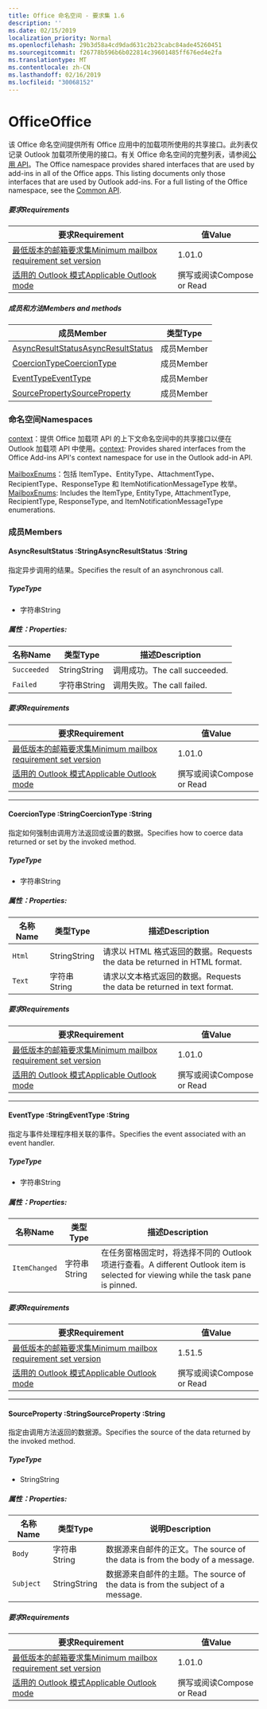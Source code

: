 ```yaml
---
title: Office 命名空间 - 要求集 1.6
description: ''
ms.date: 02/15/2019
localization_priority: Normal
ms.openlocfilehash: 29b3d58a4cd9dad631c2b23cabc84ade45260451
ms.sourcegitcommit: f26778b596b6b022814c39601485ff676ed4e2fa
ms.translationtype: MT
ms.contentlocale: zh-CN
ms.lasthandoff: 02/16/2019
ms.locfileid: "30068152"
---
```

# <a name="office"></a><span data-ttu-id="71cf1-102">Office</span><span class="sxs-lookup"><span data-stu-id="71cf1-102">Office</span></span>

<span data-ttu-id="71cf1-p101">该 Office 命名空间提供所有 Office 应用中的加载项所使用的共享接口。此列表仅记录 Outlook 加载项所使用的接口。有关 Office 命名空间的完整列表，请参阅[公用 API](/javascript/api/office)。</span><span class="sxs-lookup"><span data-stu-id="71cf1-p101">The Office namespace provides shared interfaces that are used by add-ins in all of the Office apps. This listing documents only those interfaces that are used by Outlook add-ins. For a full listing of the Office namespace, see the [Common API](/javascript/api/office).</span></span>

##### <a name="requirements"></a><span data-ttu-id="71cf1-105">要求</span><span class="sxs-lookup"><span data-stu-id="71cf1-105">Requirements</span></span>

|<span data-ttu-id="71cf1-106">要求</span><span class="sxs-lookup"><span data-stu-id="71cf1-106">Requirement</span></span>| <span data-ttu-id="71cf1-107">值</span><span class="sxs-lookup"><span data-stu-id="71cf1-107">Value</span></span>|
|---|---|
|[<span data-ttu-id="71cf1-108">最低版本的邮箱要求集</span><span class="sxs-lookup"><span data-stu-id="71cf1-108">Minimum mailbox requirement set version</span></span>](/office/dev/add-ins/reference/requirement-sets/outlook-api-requirement-sets)| <span data-ttu-id="71cf1-109">1.0</span><span class="sxs-lookup"><span data-stu-id="71cf1-109">1.0</span></span>|
|[<span data-ttu-id="71cf1-110">适用的 Outlook 模式</span><span class="sxs-lookup"><span data-stu-id="71cf1-110">Applicable Outlook mode</span></span>](https://docs.microsoft.com/outlook/add-ins/#extension-points)| <span data-ttu-id="71cf1-111">撰写或阅读</span><span class="sxs-lookup"><span data-stu-id="71cf1-111">Compose or Read</span></span>|

##### <a name="members-and-methods"></a><span data-ttu-id="71cf1-112">成员和方法</span><span class="sxs-lookup"><span data-stu-id="71cf1-112">Members and methods</span></span>

| <span data-ttu-id="71cf1-113">成员</span><span class="sxs-lookup"><span data-stu-id="71cf1-113">Member</span></span> | <span data-ttu-id="71cf1-114">类型</span><span class="sxs-lookup"><span data-stu-id="71cf1-114">Type</span></span> |
|--------|------|
| [<span data-ttu-id="71cf1-115">AsyncResultStatus</span><span class="sxs-lookup"><span data-stu-id="71cf1-115">AsyncResultStatus</span></span>](#asyncresultstatus-string) | <span data-ttu-id="71cf1-116">成员</span><span class="sxs-lookup"><span data-stu-id="71cf1-116">Member</span></span> |
| [<span data-ttu-id="71cf1-117">CoercionType</span><span class="sxs-lookup"><span data-stu-id="71cf1-117">CoercionType</span></span>](#coerciontype-string) | <span data-ttu-id="71cf1-118">成员</span><span class="sxs-lookup"><span data-stu-id="71cf1-118">Member</span></span> |
| [<span data-ttu-id="71cf1-119">EventType</span><span class="sxs-lookup"><span data-stu-id="71cf1-119">EventType</span></span>](#eventtype-string) | <span data-ttu-id="71cf1-120">成员</span><span class="sxs-lookup"><span data-stu-id="71cf1-120">Member</span></span> |
| [<span data-ttu-id="71cf1-121">SourceProperty</span><span class="sxs-lookup"><span data-stu-id="71cf1-121">SourceProperty</span></span>](#sourceproperty-string) | <span data-ttu-id="71cf1-122">成员</span><span class="sxs-lookup"><span data-stu-id="71cf1-122">Member</span></span> |

### <a name="namespaces"></a><span data-ttu-id="71cf1-123">命名空间</span><span class="sxs-lookup"><span data-stu-id="71cf1-123">Namespaces</span></span>

<span data-ttu-id="71cf1-124">[context](office.context.md)：提供 Office 加载项 API 的上下文命名空间中的共享接口以便在 Outlook 加载项 API 中使用。</span><span class="sxs-lookup"><span data-stu-id="71cf1-124">[context](office.context.md): Provides shared interfaces from the Office Add-ins API's context namespace for use in the Outlook add-in API.</span></span>

<span data-ttu-id="71cf1-125">[MailboxEnums](/javascript/api/outlook_1_6/office.mailboxenums.attachmenttype)：包括 ItemType、EntityType、AttachmentType、RecipientType、ResponseType 和 ItemNotificationMessageType 枚举。</span><span class="sxs-lookup"><span data-stu-id="71cf1-125">[MailboxEnums](/javascript/api/outlook_1_6/office.mailboxenums.attachmenttype): Includes the ItemType, EntityType, AttachmentType, RecipientType, ResponseType, and ItemNotificationMessageType enumerations.</span></span>

### <a name="members"></a><span data-ttu-id="71cf1-126">成员</span><span class="sxs-lookup"><span data-stu-id="71cf1-126">Members</span></span>

####  <a name="asyncresultstatus-string"></a><span data-ttu-id="71cf1-127">AsyncResultStatus :String</span><span class="sxs-lookup"><span data-stu-id="71cf1-127">AsyncResultStatus :String</span></span>

<span data-ttu-id="71cf1-128">指定异步调用的结果。</span><span class="sxs-lookup"><span data-stu-id="71cf1-128">Specifies the result of an asynchronous call.</span></span>

##### <a name="type"></a><span data-ttu-id="71cf1-129">Type</span><span class="sxs-lookup"><span data-stu-id="71cf1-129">Type</span></span>

*   <span data-ttu-id="71cf1-130">字符串</span><span class="sxs-lookup"><span data-stu-id="71cf1-130">String</span></span>

##### <a name="properties"></a><span data-ttu-id="71cf1-131">属性：</span><span class="sxs-lookup"><span data-stu-id="71cf1-131">Properties:</span></span>

|<span data-ttu-id="71cf1-132">名称</span><span class="sxs-lookup"><span data-stu-id="71cf1-132">Name</span></span>| <span data-ttu-id="71cf1-133">类型</span><span class="sxs-lookup"><span data-stu-id="71cf1-133">Type</span></span>| <span data-ttu-id="71cf1-134">描述</span><span class="sxs-lookup"><span data-stu-id="71cf1-134">Description</span></span>|
|---|---|---|
|`Succeeded`| <span data-ttu-id="71cf1-135">String</span><span class="sxs-lookup"><span data-stu-id="71cf1-135">String</span></span>|<span data-ttu-id="71cf1-136">调用成功。</span><span class="sxs-lookup"><span data-stu-id="71cf1-136">The call succeeded.</span></span>|
|`Failed`| <span data-ttu-id="71cf1-137">字符串</span><span class="sxs-lookup"><span data-stu-id="71cf1-137">String</span></span>|<span data-ttu-id="71cf1-138">调用失败。</span><span class="sxs-lookup"><span data-stu-id="71cf1-138">The call failed.</span></span>|

##### <a name="requirements"></a><span data-ttu-id="71cf1-139">要求</span><span class="sxs-lookup"><span data-stu-id="71cf1-139">Requirements</span></span>

|<span data-ttu-id="71cf1-140">要求</span><span class="sxs-lookup"><span data-stu-id="71cf1-140">Requirement</span></span>| <span data-ttu-id="71cf1-141">值</span><span class="sxs-lookup"><span data-stu-id="71cf1-141">Value</span></span>|
|---|---|
|[<span data-ttu-id="71cf1-142">最低版本的邮箱要求集</span><span class="sxs-lookup"><span data-stu-id="71cf1-142">Minimum mailbox requirement set version</span></span>](/office/dev/add-ins/reference/requirement-sets/outlook-api-requirement-sets)| <span data-ttu-id="71cf1-143">1.0</span><span class="sxs-lookup"><span data-stu-id="71cf1-143">1.0</span></span>|
|[<span data-ttu-id="71cf1-144">适用的 Outlook 模式</span><span class="sxs-lookup"><span data-stu-id="71cf1-144">Applicable Outlook mode</span></span>](https://docs.microsoft.com/outlook/add-ins/#extension-points)| <span data-ttu-id="71cf1-145">撰写或阅读</span><span class="sxs-lookup"><span data-stu-id="71cf1-145">Compose or Read</span></span>|

---

####  <a name="coerciontype-string"></a><span data-ttu-id="71cf1-146">CoercionType :String</span><span class="sxs-lookup"><span data-stu-id="71cf1-146">CoercionType :String</span></span>

<span data-ttu-id="71cf1-147">指定如何强制由调用方法返回或设置的数据。</span><span class="sxs-lookup"><span data-stu-id="71cf1-147">Specifies how to coerce data returned or set by the invoked method.</span></span>

##### <a name="type"></a><span data-ttu-id="71cf1-148">Type</span><span class="sxs-lookup"><span data-stu-id="71cf1-148">Type</span></span>

*   <span data-ttu-id="71cf1-149">字符串</span><span class="sxs-lookup"><span data-stu-id="71cf1-149">String</span></span>

##### <a name="properties"></a><span data-ttu-id="71cf1-150">属性：</span><span class="sxs-lookup"><span data-stu-id="71cf1-150">Properties:</span></span>

|<span data-ttu-id="71cf1-151">名称</span><span class="sxs-lookup"><span data-stu-id="71cf1-151">Name</span></span>| <span data-ttu-id="71cf1-152">类型</span><span class="sxs-lookup"><span data-stu-id="71cf1-152">Type</span></span>| <span data-ttu-id="71cf1-153">描述</span><span class="sxs-lookup"><span data-stu-id="71cf1-153">Description</span></span>|
|---|---|---|
|`Html`| <span data-ttu-id="71cf1-154">String</span><span class="sxs-lookup"><span data-stu-id="71cf1-154">String</span></span>|<span data-ttu-id="71cf1-155">请求以 HTML 格式返回的数据。</span><span class="sxs-lookup"><span data-stu-id="71cf1-155">Requests the data be returned in HTML format.</span></span>|
|`Text`| <span data-ttu-id="71cf1-156">字符串</span><span class="sxs-lookup"><span data-stu-id="71cf1-156">String</span></span>|<span data-ttu-id="71cf1-157">请求以文本格式返回的数据。</span><span class="sxs-lookup"><span data-stu-id="71cf1-157">Requests the data be returned in text format.</span></span>|

##### <a name="requirements"></a><span data-ttu-id="71cf1-158">要求</span><span class="sxs-lookup"><span data-stu-id="71cf1-158">Requirements</span></span>

|<span data-ttu-id="71cf1-159">要求</span><span class="sxs-lookup"><span data-stu-id="71cf1-159">Requirement</span></span>| <span data-ttu-id="71cf1-160">值</span><span class="sxs-lookup"><span data-stu-id="71cf1-160">Value</span></span>|
|---|---|
|[<span data-ttu-id="71cf1-161">最低版本的邮箱要求集</span><span class="sxs-lookup"><span data-stu-id="71cf1-161">Minimum mailbox requirement set version</span></span>](/office/dev/add-ins/reference/requirement-sets/outlook-api-requirement-sets)| <span data-ttu-id="71cf1-162">1.0</span><span class="sxs-lookup"><span data-stu-id="71cf1-162">1.0</span></span>|
|[<span data-ttu-id="71cf1-163">适用的 Outlook 模式</span><span class="sxs-lookup"><span data-stu-id="71cf1-163">Applicable Outlook mode</span></span>](https://docs.microsoft.com/outlook/add-ins/#extension-points)| <span data-ttu-id="71cf1-164">撰写或阅读</span><span class="sxs-lookup"><span data-stu-id="71cf1-164">Compose or Read</span></span>|

---

####  <a name="eventtype-string"></a><span data-ttu-id="71cf1-165">EventType :String</span><span class="sxs-lookup"><span data-stu-id="71cf1-165">EventType :String</span></span>

<span data-ttu-id="71cf1-166">指定与事件处理程序相关联的事件。</span><span class="sxs-lookup"><span data-stu-id="71cf1-166">Specifies the event associated with an event handler.</span></span>

##### <a name="type"></a><span data-ttu-id="71cf1-167">Type</span><span class="sxs-lookup"><span data-stu-id="71cf1-167">Type</span></span>

*   <span data-ttu-id="71cf1-168">字符串</span><span class="sxs-lookup"><span data-stu-id="71cf1-168">String</span></span>

##### <a name="properties"></a><span data-ttu-id="71cf1-169">属性：</span><span class="sxs-lookup"><span data-stu-id="71cf1-169">Properties:</span></span>

| <span data-ttu-id="71cf1-170">名称</span><span class="sxs-lookup"><span data-stu-id="71cf1-170">Name</span></span> | <span data-ttu-id="71cf1-171">类型</span><span class="sxs-lookup"><span data-stu-id="71cf1-171">Type</span></span> | <span data-ttu-id="71cf1-172">描述</span><span class="sxs-lookup"><span data-stu-id="71cf1-172">Description</span></span> |
|---|---|---|
|`ItemChanged`| <span data-ttu-id="71cf1-173">字符串</span><span class="sxs-lookup"><span data-stu-id="71cf1-173">String</span></span> | <span data-ttu-id="71cf1-174">在任务窗格固定时，将选择不同的 Outlook 项进行查看。</span><span class="sxs-lookup"><span data-stu-id="71cf1-174">A different Outlook item is selected for viewing while the task pane is pinned.</span></span> |

##### <a name="requirements"></a><span data-ttu-id="71cf1-175">要求</span><span class="sxs-lookup"><span data-stu-id="71cf1-175">Requirements</span></span>

|<span data-ttu-id="71cf1-176">要求</span><span class="sxs-lookup"><span data-stu-id="71cf1-176">Requirement</span></span>| <span data-ttu-id="71cf1-177">值</span><span class="sxs-lookup"><span data-stu-id="71cf1-177">Value</span></span>|
|---|---|
|[<span data-ttu-id="71cf1-178">最低版本的邮箱要求集</span><span class="sxs-lookup"><span data-stu-id="71cf1-178">Minimum mailbox requirement set version</span></span>](/office/dev/add-ins/reference/requirement-sets/outlook-api-requirement-sets)| <span data-ttu-id="71cf1-179">1.5</span><span class="sxs-lookup"><span data-stu-id="71cf1-179">1.5</span></span> |
|[<span data-ttu-id="71cf1-180">适用的 Outlook 模式</span><span class="sxs-lookup"><span data-stu-id="71cf1-180">Applicable Outlook mode</span></span>](https://docs.microsoft.com/outlook/add-ins/#extension-points)| <span data-ttu-id="71cf1-181">撰写或阅读</span><span class="sxs-lookup"><span data-stu-id="71cf1-181">Compose or Read</span></span> |

---

####  <a name="sourceproperty-string"></a><span data-ttu-id="71cf1-182">SourceProperty :String</span><span class="sxs-lookup"><span data-stu-id="71cf1-182">SourceProperty :String</span></span>

<span data-ttu-id="71cf1-183">指定由调用方法返回的数据源。</span><span class="sxs-lookup"><span data-stu-id="71cf1-183">Specifies the source of the data returned by the invoked method.</span></span>

##### <a name="type"></a><span data-ttu-id="71cf1-184">Type</span><span class="sxs-lookup"><span data-stu-id="71cf1-184">Type</span></span>

*   <span data-ttu-id="71cf1-185">String</span><span class="sxs-lookup"><span data-stu-id="71cf1-185">String</span></span>

##### <a name="properties"></a><span data-ttu-id="71cf1-186">属性：</span><span class="sxs-lookup"><span data-stu-id="71cf1-186">Properties:</span></span>

|<span data-ttu-id="71cf1-187">名称</span><span class="sxs-lookup"><span data-stu-id="71cf1-187">Name</span></span>| <span data-ttu-id="71cf1-188">类型</span><span class="sxs-lookup"><span data-stu-id="71cf1-188">Type</span></span>| <span data-ttu-id="71cf1-189">说明</span><span class="sxs-lookup"><span data-stu-id="71cf1-189">Description</span></span>|
|---|---|---|
|`Body`| <span data-ttu-id="71cf1-190">字符串</span><span class="sxs-lookup"><span data-stu-id="71cf1-190">String</span></span>|<span data-ttu-id="71cf1-191">数据源来自邮件的正文。</span><span class="sxs-lookup"><span data-stu-id="71cf1-191">The source of the data is from the body of a message.</span></span>|
|`Subject`| <span data-ttu-id="71cf1-192">String</span><span class="sxs-lookup"><span data-stu-id="71cf1-192">String</span></span>|<span data-ttu-id="71cf1-193">数据源来自邮件的主题。</span><span class="sxs-lookup"><span data-stu-id="71cf1-193">The source of the data is from the subject of a message.</span></span>|

##### <a name="requirements"></a><span data-ttu-id="71cf1-194">要求</span><span class="sxs-lookup"><span data-stu-id="71cf1-194">Requirements</span></span>

|<span data-ttu-id="71cf1-195">要求</span><span class="sxs-lookup"><span data-stu-id="71cf1-195">Requirement</span></span>| <span data-ttu-id="71cf1-196">值</span><span class="sxs-lookup"><span data-stu-id="71cf1-196">Value</span></span>|
|---|---|
|[<span data-ttu-id="71cf1-197">最低版本的邮箱要求集</span><span class="sxs-lookup"><span data-stu-id="71cf1-197">Minimum mailbox requirement set version</span></span>](/office/dev/add-ins/reference/requirement-sets/outlook-api-requirement-sets)| <span data-ttu-id="71cf1-198">1.0</span><span class="sxs-lookup"><span data-stu-id="71cf1-198">1.0</span></span>|
|[<span data-ttu-id="71cf1-199">适用的 Outlook 模式</span><span class="sxs-lookup"><span data-stu-id="71cf1-199">Applicable Outlook mode</span></span>](https://docs.microsoft.com/outlook/add-ins/#extension-points)| <span data-ttu-id="71cf1-200">撰写或阅读</span><span class="sxs-lookup"><span data-stu-id="71cf1-200">Compose or Read</span></span>|

